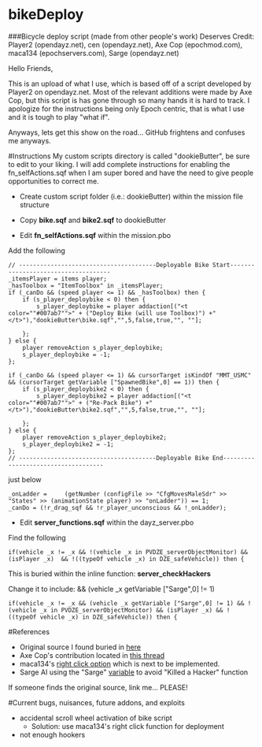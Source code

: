 bikeDeploy
==========
###Bicycle deploy script (made from other people's work)
Deserves Credit: Player2 (opendayz.net), cen (opendayz.net), Axe Cop (epochmod.com), maca134 (epochservers.com), Sarge (opendayz.net)

Hello Friends,

This is an upload of what I use, which is based off of a script developed by Player2 on opendayz.net. Most of the relevant additions were made by Axe Cop, but this script is has gone through so many hands it is hard to track. I apologize for the instructions being only Epoch centric, that is what I use and it is tough to play "what if".

Anyways, lets get this show on the road... GitHub frightens and confuses me anyways.

#Instructions
My custom scripts directory is called "dookieButter", be sure to edit to your liking. I will add complete instructions for enabling the fn_selfActions.sqf when I am super bored and have the need to give people opportunities to correct me.

* Create custom script folder (i.e.: dookieButter) within the mission file structure

* Copy **bike.sqf** and **bike2.sqf** to dookieButter

* Edit **fn_selfActions.sqf** within the mission.pbo
 
Add the following
```
// ---------------------------------------Deployable Bike Start------------------------------------
_itemsPlayer = items player;
_hasToolbox = "ItemToolbox" in _itemsPlayer;
if (_canDo && (speed player <= 1) && _hasToolbox) then {
    if (s_player_deploybike < 0) then {
        s_player_deploybike = player addaction[("<t color=""#007ab7"">" + ("Deploy Bike (will use Toolbox)") +"</t>"),"dookieButter\bike.sqf","",5,false,true,"", ""];

    };
} else {
    player removeAction s_player_deploybike;
    s_player_deploybike = -1;
};

if (_canDo && (speed player <= 1) && cursorTarget isKindOf "MMT_USMC" && (cursorTarget getVariable ["SpawnedBike",0] == 1)) then {
    if (s_player_deploybike2 < 0) then {
        s_player_deploybike2 = player addaction[("<t color=""#007ab7"">" + ("Re-Pack Bike") +"</t>"),"dookieButter\bike2.sqf","",5,false,true,"", ""];

    };
} else {
    player removeAction s_player_deploybike2;
    s_player_deploybike2 = -1;
};
// ---------------------------------------Deployable Bike End------------------------------------

```
just below
```
_onLadder =		(getNumber (configFile >> "CfgMovesMaleSdr" >> "States" >> (animationState player) >> "onLadder")) == 1;
_canDo = (!r_drag_sqf && !r_player_unconscious && !_onLadder);
```
*  Edit **server_functions.sqf** within the dayz_server.pbo

Find the following
```
if(vehicle _x != _x && !(vehicle _x in PVDZE_serverObjectMonitor) && (isPlayer _x)  && !((typeOf vehicle _x) in DZE_safeVehicle)) then {
```
This is buried within the inline function: **server_checkHackers**

Change it to include: && (vehicle _x getVariable ["Sarge",0] != 1)
```
if(vehicle _x != _x && (vehicle _x getVariable ["Sarge",0] != 1) && !(vehicle _x in PVDZE_serverObjectMonitor) && (isPlayer _x) && !((typeOf vehicle _x) in DZE_safeVehicle)) then {
```

#References

- Original source I found buried in <a href="http://opendayz.net/threads/auto-refuel-deploy-able-bikes.13707/">here</a>
- Axe Cop's contribution located in <a href="http://epochmod.com/forum/index.php?/topic/3339-deployable-bike-scrollwheel-issue/">this thread</a> 
- maca134's <a href="http://epochservers.com/viewtopic.php?f=14&t=13">right click option</a> which is next to be implemented. 
- Sarge AI using the "Sarge" <a href="https://github.com/Swiss-Sarge/SAR_AI">variable</a> to avoid "Killed a Hacker" function

If someone finds the original source, link me... PLEASE!


#Current bugs, nuisances, future addons, and exploits
* accidental scroll wheel activation of bike script
  * Solution: use maca134's right click function for deployment
* not enough hookers
